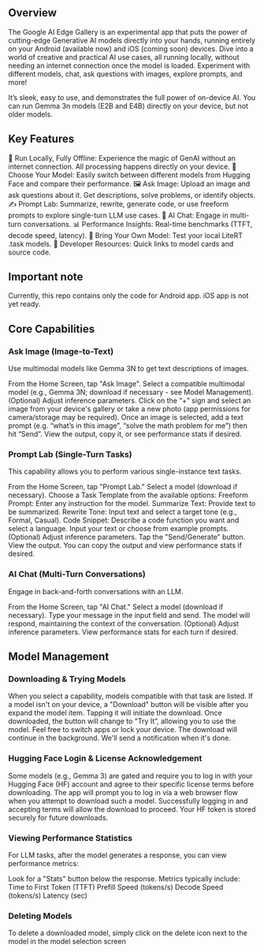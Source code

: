 ## Overview
The Google AI Edge Gallery is an experimental app that puts the power of cutting-edge Generative AI models directly into your hands, running entirely on your Android (available now) and iOS (coming soon) devices. Dive into a world of creative and practical AI use cases, all running locally, without needing an internet connection once the model is loaded. Experiment with different models, chat, ask questions with images, explore prompts, and more!

It’s sleek, easy to use, and demonstrates the full power of on-device AI. You can run Gemma 3n models (E2B and E4B) directly on your device, but not older models.

## Key Features
📱 Run Locally, Fully Offline: Experience the magic of GenAI without an internet connection. All processing happens directly on your device.
🤖 Choose Your Model: Easily switch between different models from Hugging Face and compare their performance.
🖼️ Ask Image: Upload an image and ask questions about it. Get descriptions, solve problems, or identify objects.
✍️ Prompt Lab: Summarize, rewrite, generate code, or use freeform prompts to explore single-turn LLM use cases.
💬 AI Chat: Engage in multi-turn conversations.
📊 Performance Insights: Real-time benchmarks (TTFT, decode speed, latency).
🧩 Bring Your Own Model: Test your local LiteRT .task models.
🔗 Developer Resources: Quick links to model cards and source code.

## Important note
Currently, this repo contains only the code for Android app. iOS app is not yet ready.

## Core Capabilities
### Ask Image (Image-to-Text)
Use multimodal models like Gemma 3N to get text descriptions of images.

From the Home Screen, tap "Ask Image".
Select a compatible multimodal model (e.g., Gemma 3N; download if necessary - see Model Management).
(Optional) Adjust inference parameters.
Click on the “+” sign and select an image from your device's gallery or take a new photo (app permissions for camera/storage may be required).
Once an image is selected, add a text prompt (e.g. “what’s in this image”, “solve the math problem for me”) then hit “Send”.
View the output, copy it, or see performance stats if desired.

### Prompt Lab (Single-Turn Tasks)
This capability allows you to perform various single-instance text tasks.

From the Home Screen, tap "Prompt Lab."
Select a model (download if necessary).
Choose a Task Template from the available options:
Freeform Prompt: Enter any instruction for the model.
Summarize Text: Provide text to be summarized.
Rewrite Tone: Input text and select a target tone (e.g., Formal, Casual).
Code Snippet: Describe a code function you want and select a language.
Input your text or choose from example prompts.
(Optional) Adjust inference parameters.
Tap the "Send/Generate" button.
View the output. You can copy the output and view performance stats if desired.


### AI Chat (Multi-Turn Conversations)
Engage in back-and-forth conversations with an LLM.

From the Home Screen, tap "AI Chat."
Select a model (download if necessary).
Type your message in the input field and send.
The model will respond, maintaining the context of the conversation.
(Optional) Adjust inference parameters.
View performance stats for each turn if desired.

## Model Management
### Downloading & Trying Models
When you select a capability, models compatible with that task are listed.
If a model isn't on your device, a "Download" button will be visible after you expand the model item. Tapping it will initiate the download.
Once downloaded, the button will change to "Try It”, allowing you to use the model.
Feel free to switch apps or lock your device. The download will continue in the background. We'll send a notification when it's done.

### Hugging Face Login & License Acknowledgement
Some models (e.g., Gemma 3) are gated and require you to log in with your Hugging Face (HF) account and agree to their specific license terms before downloading.
The app will prompt you to log in via a web browser flow when you attempt to download such a model.
Successfully logging in and accepting terms will allow the download to proceed. Your HF token is stored securely for future downloads.

### Viewing Performance Statistics
For LLM tasks, after the model generates a response, you can view performance metrics:

Look for a "Stats" button below the response.
Metrics typically include:
Time to First Token (TTFT)
Prefill Speed (tokens/s)
Decode Speed (tokens/s)
Latency (sec)

### Deleting Models
To delete a downloaded model, simply click on the delete icon next to the model in the model selection screen